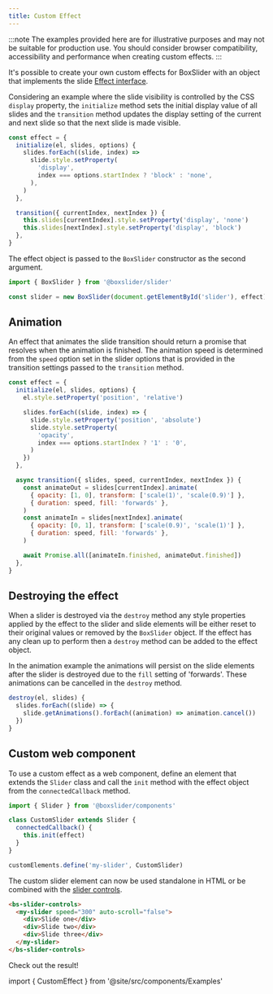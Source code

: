 ```yaml
---
title: Custom Effect
---
```


:::note
The examples provided here are for illustrative purposes and may not be
suitable for production use. You should consider browser compatibility,
accessibility and performance when creating custom effects.
:::

It's possible to create your own custom effects for BoxSlider with an object that
implements the slide [Effect interface](https://github.com/p-m-p/slider/blob/main/packages/slider/src/types.ts#L128).

Considering an example where the slide visibility is controlled by the CSS `display` property,
the `initialize` method sets the initial display value of all slides and the `transition` method
updates the display setting of the current and next slide so that the next slide is made visible.

```js
const effect = {
  initialize(el, slides, options) {
    slides.forEach((slide, index) =>
      slide.style.setProperty(
        'display',
        index === options.startIndex ? 'block' : 'none',
      ),
    )
  },

  transition({ currentIndex, nextIndex }) {
    this.slides[currentIndex].style.setProperty('display', 'none')
    this.slides[nextIndex].style.setProperty('display', 'block')
  },
}
```

The effect object is passed to the `BoxSlider` constructor as the second argument.

```js
import { BoxSlider } from '@boxslider/slider'

const slider = new BoxSlider(document.getElementById('slider'), effect)
```

## Animation

An effect that animates the slide transition should return a promise that resolves when the animation
is finished. The animation speed is determined from the `speed` option set in the slider options that
is provided in the transition settings passed to the `transition` method.

```js
const effect = {
  initialize(el, slides, options) {
    el.style.setProperty('position', 'relative')

    slides.forEach((slide, index) => {
      slide.style.setProperty('position', 'absolute')
      slide.style.setProperty(
        'opacity',
        index === options.startIndex ? '1' : '0',
      )
    })
  },

  async transition({ slides, speed, currentIndex, nextIndex }) {
    const animateOut = slides[currentIndex].animate(
      { opacity: [1, 0], transform: ['scale(1)', 'scale(0.9)'] },
      { duration: speed, fill: 'forwards' },
    )
    const animateIn = slides[nextIndex].animate(
      { opacity: [0, 1], transform: ['scale(0.9)', 'scale(1)'] },
      { duration: speed, fill: 'forwards' },
    )

    await Promise.all([animateIn.finished, animateOut.finished])
  },
}
```

## Destroying the effect

When a slider is destroyed via the `destroy` method any style properties applied by the effect to the slider
and slide elements will be either reset to their original values or removed by the `BoxSlider` object.
If the effect has any clean up to perform then a `destroy` method can be added to the effect object.

In the animation example the animations will persist on the slide elements after the slider is destroyed due
to the `fill` setting of 'forwards'. These animations can be cancelled in the `destroy` method.

```js
destroy(el, slides) {
  slides.forEach((slide) => {
    slide.getAnimations().forEach((animation) => animation.cancel())
  })
}
```

## Custom web component

To use a custom effect as a web component, define an element that extends the `Slider` class and call the `init`
method with the effect object from the `connectedCallback` method.

```js
import { Slider } from '@boxslider/components'

class CustomSlider extends Slider {
  connectedCallback() {
    this.init(effect)
  }
}

customElements.define('my-slider', CustomSlider)
```

The custom slider element can now be used standalone in HTML or be combined with the
[slider controls](/docs/guides/slider-controls).

```html
<bs-slider-controls>
  <my-slider speed="300" auto-scroll="false">
    <div>Slide one</div>
    <div>Slide two</div>
    <div>Slide three</div>
  </my-slider>
</bs-slider-controls>
```

Check out the result!

import { CustomEffect } from '@site/src/components/Examples'

<CustomEffect />
